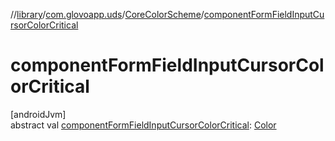 //[library](../../../index.md)/[com.glovoapp.uds](../index.md)/[CoreColorScheme](index.md)/[componentFormFieldInputCursorColorCritical](component-form-field-input-cursor-color-critical.md)

# componentFormFieldInputCursorColorCritical

[androidJvm]\
abstract val [componentFormFieldInputCursorColorCritical](component-form-field-input-cursor-color-critical.md): [Color](https://developer.android.com/reference/kotlin/androidx/compose/ui/graphics/Color.html)
